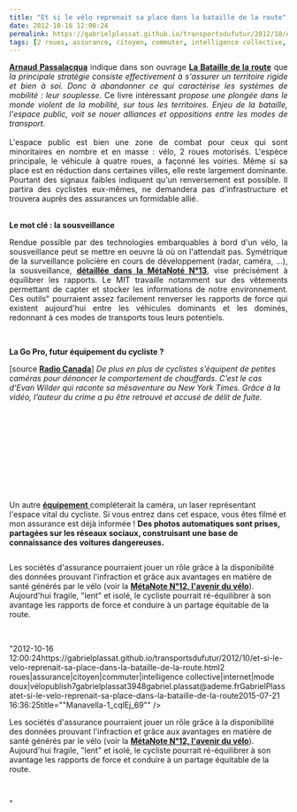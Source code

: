 ```yaml
---
title: "Et si le vélo reprenait sa place dans la bataille de la route"
date: 2012-10-16 12:00:24
permalink: https://gabrielplassat.github.io/transportsdufutur/2012/10/et-si-le-velo-reprenait-sa-place-dans-la-bataille-de-la-route.html
tags: [2 roues, assurance, citoyen, commuter, intelligence collective, internet, mode doux, vélo]
---
```


<p style="text-align: justify;"><a href="http://www.arnaud-passalacqua.fr/recherche/publications" target="_blank"><strong>Arnaud Passalacqua</strong></a> indique dans son ouvrage <a href="http://www.decitre.fr/livres/la-bataille-de-la-route-9782844461674.html" target="_blank"><strong>La Bataille de la route</strong></a> que <em>la principale stratégie consiste effectivement à s'assurer un territoire rigide et bien à soi. Donc à abandonner ce qui caractérise les systèmes de mobilité : leur souplesse</em>. Ce livre intéressant <em>propose une plongée dans le monde violent de la mobilité, sur tous les territoires. Enjeu de la bataille, l'espace public, voit se nouer alliances et oppositions entre les modes de transport.</em><br /><br />L'espace public est bien une zone de combat pour ceux qui sont minoritaires en nombre et en masse : vélo, 2 roues motorisés. L'espèce principale, le véhicule à quatre roues, a façonné les voiries. Même si sa place est en réduction dans certaines villes, elle reste largement dominante. Pourtant des signaux faibles indiquent qu'un renversement est possible. Il partira des cyclistes eux-mêmes, ne demandera pas d'infrastructure et trouvera auprès des assurances un formidable allié. </p>  <!--more-->  <br /><strong>Le mot clé : la sousveillance</strong> <p style="text-align: justify;">Rendue possible par des technologies embarquables à bord d'un vélo, la sousveillance peut se mettre en oeuvre là où on l'attendait pas. Symétrique de la surveillance policière en cours de développement (radar, caméra, ...), la sousveillance, <a href="https://gabrielplassat.github.io/transportsdufutur/2010/03/apres-la-surveillance-la-sousveillance.html" target="_blank"><strong>détaillée dans la MétaNoté N°13</strong></a>, vise précisément à équilibrer les rapports. Le MIT travaille notamment sur des vêtements permettant de capter et stocker les informations de notre environnement. Ces outils" pourraient assez facilement renverser les rapports de force qui existent aujourd'hui entre les véhicules dominants et les dominés, redonnant à ces modes de transports tous leurs potentiels.</p> <p> </p> <p><strong>La Go Pro, futur équipement du cycliste ?</strong></p> <p style=""text-align: justify>[source <a href=""http://blogues.radio-canada.ca/surleweb/2012/07/25/cyclistes-video-accidents-voiture/"" target=""_blank""><strong>Radio Canada</strong></a>] <em>De plus en plus de cyclistes s’équipent de petites caméras pour dénoncer le comportement de chauffards. C’est le cas d’Evan Wilder qui raconte sa mésaventure au New York Times. Grâce à la vidéo, l’auteur du crime a pu être retrouvé et accusé de délit de fuite.</em></p> <iframe frameborder=""0"" height=""373"" id=""nyt_video_player"" marginheight=""0"" marginwidth=""0"" scrolling=""no"" src=""http://graphics8.nytimes.com/bcvideo/1.0/iframe/embed.html?videoId=100000001638549&playerType=embed"" title=""New York Times Video - Embed Player"" width=""480""></iframe> <p style=""text-align: justify>Un autre <a href=""http://www.treehugger.com/bikes/self-powered-laser-for-safer-night-cycling-or-a-beam-me-up.html"" target=""_blank""><strong>équipement</strong> </a>compléterait la caméra, un laser représentant l'espace vital du cycliste. Si vous entrez dans cet espace, vous êtes filmé et mon assurance est déjà informée ! <strong>Des photos automatiques sont prises, partagées sur les réseaux sociaux, construisant une base de connaissance des voitures dangereuses.</strong></p> <p>  <a class=""asset-img-link"" href="https://gabrielplassat.github.io/transportsdufutur/wp-content/uploads/sites/6/old/6a0120a66d2ad4970b017c328f6781970b-pi.jpg""><img rel=""lightbox[]"" alt=""Manavella-1_cqlEj_69"" class=""asset  asset-image at-xid-6a0120a66d2ad4970b017c328f6781970b"" src=""/wp-content/uploads/sites/6/old/6a0120a66d2ad4970b017c328f6781970b-500wi.jpg"" style=""display: block margin-left: auto margin-right: auto title=""Manavella-1_cqlEj_69"" /></a><img rel=""lightbox[]"" alt=""Manavella-2_xpa19_69"" class=""asset  asset-image at-xid-6a0120a66d2ad4970b017ee4334ba7970d"" src=""/wp-content/uploads/sites/6/old/6a0120a66d2ad4970b017ee4334ba7970d-500wi.jpg"" style=""display: block margin-left: auto margin-right: auto title=""Manavella-2_xpa19_69"" /></p> <a class=""asset-img-link"" href="https://gabrielplassat.github.io/transportsdufutur/wp-content/uploads/sites/6/old/6a0120a66d2ad4970b017ee4334ba7970d-pi.jpg""></a> <p style=""text-align: justify>Les sociétés d'assurance pourraient jouer un rôle grâce à la disponibilité des données prouvant l'infraction et grâce aux avantages en matière de santé générés par le vélo (voir la <a href="https://gabrielplassat.github.io/transportsdufutur/2011/05/metanote-tdf-12-lavenir-du-velo.html"" target=""_blank""><strong>MétaNote N°12, l'avenir du vélo</strong></a>). Aujourd'hui fragile, "lent" et isolé, le cycliste pourrait ré-équilibrer à son avantage les rapports de force et conduire à un partage équitable de la route.</p> <p> </p>"2012-10-16 12:00:24https://gabrielplassat.github.io/transportsdufutur/2012/10/et-si-le-velo-reprenait-sa-place-dans-la-bataille-de-la-route.html2 roues|assurance|citoyen|commuter|intelligence collective|internet|mode doux|vélopublish7gabrielplassat3948gabriel.plassat@ademe.frGabrielPlassatet-si-le-velo-reprenait-sa-place-dans-la-bataille-de-la-route2015-07-21 16:36:25title=""Manavella-1_cqlEj_69"" /></a><img rel=""lightbox[]"" alt=""Manavella-2_xpa19_69"" class=""asset  asset-image at-xid-6a0120a66d2ad4970b017ee4334ba7970d"" src=""/wp-content/uploads/sites/6/old/6a0120a66d2ad4970b017ee4334ba7970d-500wi.jpg"" style=""display: blocktitle=""Manavella-2_xpa19_69"" /></p> <a class=""asset-img-link"" href="https://gabrielplassat.github.io/transportsdufutur/wp-content/uploads/sites/6/old/6a0120a66d2ad4970b017ee4334ba7970d-pi.jpg""></a> <p style=""text-align: justify>Les sociétés d'assurance pourraient jouer un rôle grâce à la disponibilité des données prouvant l'infraction et grâce aux avantages en matière de santé générés par le vélo (voir la <a href="https://gabrielplassat.github.io/transportsdufutur/2011/05/metanote-tdf-12-lavenir-du-velo.html"" target=""_blank""><strong>MétaNote N°12, l'avenir du vélo</strong></a>). Aujourd'hui fragile, "lent" et isolé, le cycliste pourrait ré-équilibrer à son avantage les rapports de force et conduire à un partage équitable de la route.</p> <p> </p>"
